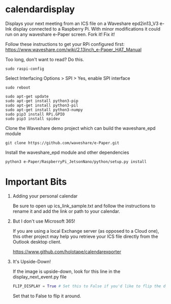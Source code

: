 # calendardisplay
Displays your next meeting from an ICS file on a Waveshare epd2in13_V3 e-Ink display connected to a Raspberry Pi.
With minor modifications it could run on any waveshare e-Paper screen. Fork it! Fix it!

Follow these instructions to get your RPi configured first:
https://www.waveshare.com/wiki/2.13inch_e-Paper_HAT_Manual

Too long, don't want to read?
Do this.

```sudo raspi-config```

Select Interfacing Options > SPI > Yes, enable SPI interface

```sudo reboot```

```
sudo apt-get update
sudo apt-get install python3-pip
sudo apt-get install python3-pil
sudo apt-get install python3-numpy
sudo pip3 install RPi.GPIO
sudo pip3 install spidev
```

Clone the Waveshare demo project which can build the waveshare_epd module

```git clone https://github.com/waveshare/e-Paper.git```

Install the waveshare_epd module and other dependencies

```python3 e-Paper/RaspberryPi_JetsonNano/python/setup.py install```

# Important Bits

1. Adding your personal calendar

    Be sure to open up ics_link_sample.txt and follow the instructions to rename it and add the link or path to your calendar.

2. But I don't use Microsoft 365!

    If you are using a local Exchange server (as opposed to a Cloud one), this other project may help you retrieve your ICS file directly from the Outlook desktop client.

    https://www.github.com/holotape/calendarexporter

3. It's Upside-Down!

    If the image is upside-down, look for this line in the display_next_event.py file

    ```python
    FLIP_DISPLAY = True # Set this to False if you'd like to flip the display rightside-up
    ```
    Set that to False to flip it around.
